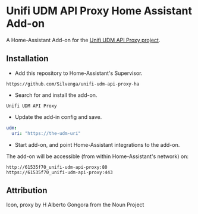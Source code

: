 # Unifi UDM API Proxy Home Assistant Add-on

A Home-Assistant Add-on for the [Unifi UDM API Proxy project](https://github.com/Silvenga/unifi-udm-api-proxy).

## Installation

- Add this repository to Home-Assistant's Supervisor.

```
https://github.com/Silvenga/unifi-udm-api-proxy-ha
```

- Search for and install the add-on.

```
Unifi UDM API Proxy
```

- Update the add-in config and save.

```yaml
udm:
  uri: "https://the-udm-uri"
```

- Start add-on, and point Home-Assistant integrations to the add-on.

The add-on will be accessible (from within Home-Assistant's network) on:
```
http://61535f70_unifi-udm-api-proxy:80
https://61535f70_unifi-udm-api-proxy:443
```

## Attribution

Icon, proxy by H Alberto Gongora from the Noun Project

